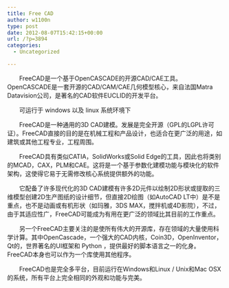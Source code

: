 ```yaml
---
title: Free CAD
author: w1100n
type: post
date: 2012-08-07T15:42:15+00:00
url: /?p=3894
categories:
  - Uncategorized

---
```

　　FreeCAD是一个基于OpenCASCADE的开源CAD/CAE工具。 OpenCASCADE是一套开源的CAD/CAM/CAE几何模型核心，来自法国Matra Datavision公司，是著名的CAD软件EUCLID的开发平台。
  
　　可运行于 windows 以及 linux 系统环境下
  
　　FreeCAD是一种通用的3D CAD建模。发展是完全开源（GPL的LGPL许可证）。FreeCAD直接的目的是在机械工程和产品设计，也适合在更广泛的用途，如建筑或其他工程专业，工程周围。
  
　　FreeCAD具有类似CATIA，SolidWorks或Solid Edge的工具，因此也将类别的MCAD，CAX，PLM和CAE。这将是一个基于参数化建模功能与模块化的软件架构，这使得它易于无需修改核心系统提供额外的功能。
  
　　它配备了许多现代化的3D CAD建模有许多2D元件以绘制2D形状或提取的三维模型创建2D生产图纸的设计细节，但直接2D绘图（如AutoCAD LT中）是不是重点，也不是动画或有机形状（如玛雅，3DS MAX，搅拌机或4D影院），不过，由于其适应性广，FreeCAD可能成为有用在更广泛的领域比其目前的工作重点。
  
　　另一个FreeCAD主要关注的是使所有伟大的开源库，存在领域的大量使用科学计算。其中OpenCascade，一个强大的CAD内核，Coin3D，OpenInventor，Qt的，世界著名的UI框架和 Python ，提供最好的脚本语言之一的化身。FreeCAD本身也可以作为一个库使用其他程序。
  
　　FreeCAD也是完全多平台，目前运行在Windows和Linux / Unix和Mac OSX的系统，所有平台上完全相同的外观和功能与完美。